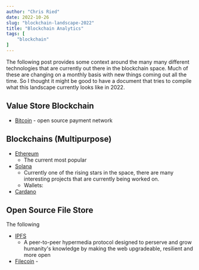 ```yaml
---
author: "Chris Ried"
date: 2022-10-26
slug: "blockchain-landscape-2022"
title: "Blockchain Analytics"
tags: [
    "blockchain"
]
---
```


The following post provides some context around the many many different technologies that are currently out there in the blockchain space. Much of these are changing on a monthly basis with new things coming out all the time. So I thought it might be good to have a document that tries to compile what this landscape currently looks like in 2022. 


## Value Store Blockchain 
* [Bitcoin](https://bitcoin.org/en/) - open source payment network

## Blockchains (Multipurpose)
* [Ethereum](https://ethereum.org/en/) 
    * The current most popular 
* [Solana](https://solana.com/) 
    * Currently one of the rising stars in the space, there are many interesting projects that are currently being worked on. 
    * Wallets: 
* [Cardano](https://cardano.org/) 


## Open Source File Store
The following 
* [IPFS](https://ipfs.tech/) 
    * A peer-to-peer hypermedia protocol designed to perserve and grow humanity's knowledge by making the web upgradeable, resilient and more open
* [Filecoin](https://filecoin.io/store/#intro) - 